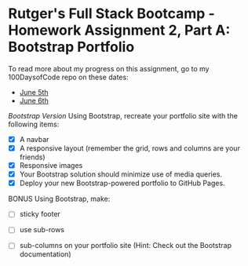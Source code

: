 # Rutger's Full Stack Bootcamp - Homework Assignment 2, Part A: Bootstrap Portfolio

To read more about my progress on this assignment, go to my 100DaysofCode repo on these dates:
- [June 5th](https://github.com/jamiekaren/100-days-of-code-R1/blob/master/log-june.md#day-4-wed-june-05-2019)
- [June 6th](https://github.com/jamiekaren/100-days-of-code-R1/blob/master/log-june.md#day-5-thurs-june-06-2019)

*Bootstrap Version*
Using Bootstrap, recreate your portfolio site with the following items: 
- [X] A navbar
- [X] A responsive layout (remember the grid, rows and columns are your friends)
- [X] Responsive images
- [X] Your Bootstrap solution should minimize use of media queries.
- [X] Deploy your new Bootstrap-powered portfolio to GitHub Pages.

BONUS Using Bootstrap, make:
- [ ] sticky footer
- [ ] use sub-rows
- [ ] sub-columns on your portfolio site (Hint: Check out the Bootstrap documentation)
 

